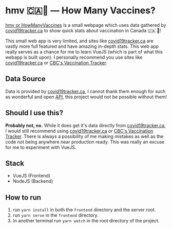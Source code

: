 # hmv 🇨🇦💉 — How Many Vaccines?
[hmv or HowManyVaccines](http://hmv.surajgoraya.ca/) is a small webpage which uses data gathered by [covid19tracker.ca](http://covid19tracker.ca) to show quick stats about vaccination in Canada 🇨🇦 🍁!

This small web app is very limited, and sites like [covid19tracker.ca](http://covid19tracker.ca) are vastly more full featured and have amazing in-depth stats. This web app really serves as a chance for me to learn VueJS (which is part of what this webapp is built upon). I personally recommend you use sites like [covid19tracker.ca](http://covid19tracker.ca) or [CBC's Vaccination Tracker](https://newsinteractives.cbc.ca/coronavirustracker/).

## Data Source
Data is provided by [covid19tracker.ca](http://covid19tracker.ca), I cannot thank them enough for such as wonderful and open [API](http://api.covid19tracker.ca), this project would not be possible without them!

## Should I use this?

**Probably not, no.** While it does get it's data directly from [covid19tracker.ca](http://covid19tracker.ca), I would still recommend using [covid19tracker.ca](http://covid19tracker.ca) or [CBC's Vaccination Tracker](https://newsinteractives.cbc.ca/coronavirustracker/). There is always a possibility of me making mistakes as well as the code not being anywhere near production ready. This was really an excuse for me to experiment with VueJS.

## Stack
- VueJS (Frontend)
- NodeJS (Backend)

## How to run 
1. run `yarn install` in both the `frontend` directory and the server root.
2. run `yarn serve` in the `frontend` directory.
3. In another terminal run `yarn watch` in the root directory of the project.

